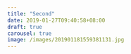 ```yaml
---
title: "Second"
date: 2019-01-27T09:40:58+08:00
draft: true
carousel: true
image: /images/201901181559381131.jpg
---
```

